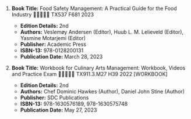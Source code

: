 1. **Book Title:** Food Safety Management: A Practical Guide for the Food Industry 🚨🚨🚨🚨🚨 TX537 F681 2023
   - **Edition Details:** 2nd
   - **Authors:** Veslemøy Andersen (Editor), Huub L. M. Lelieveld (Editor), Yasmine Motarjemi (Editor) 
   - **Publisher:** Academic Press
   - **ISBN-13:** 978-0128200131
   - **Publication Date:** March 28, 2023

2. **Book Title:** Workbook for Culinary Arts Management: Workbook, Videos and Practice Exam 🚨🚨🚨🚨🚨 TX911.3.M27 H39 2022 [WORKBOOK]
   - **Edition Details:** 2nd
   - **Authors:** Chef Dominic Hawkes (Author), Daniel John Stine (Author)
   - **Publisher:** SDC Publications
   - **ISBN-13:** 978-1630576189, 978-1630575748
   - **Publication Date:** May 27, 2023
